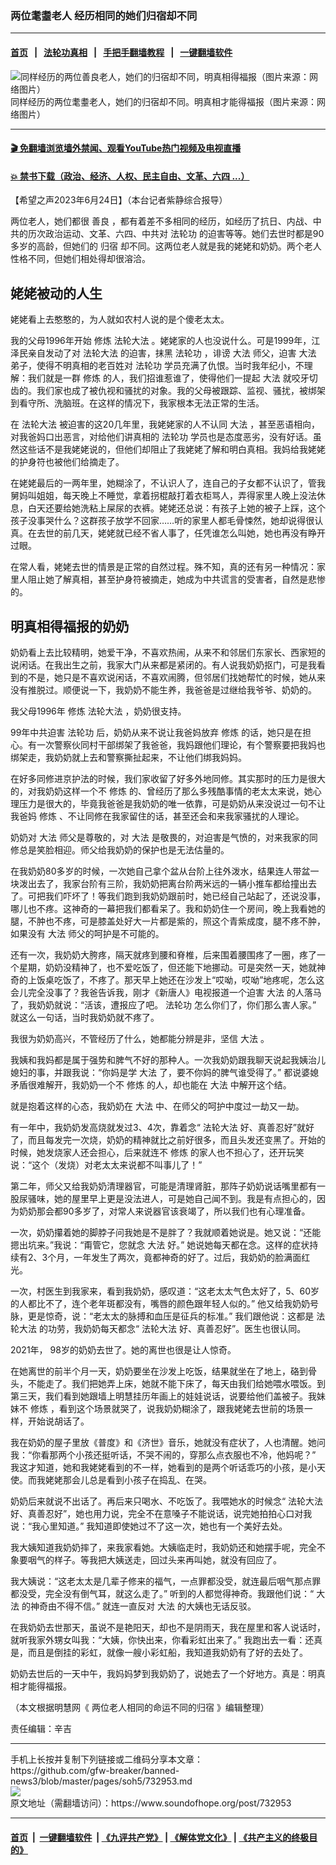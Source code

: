 ### 两位耄耋老人 经历相同的她们归宿却不同
------------------------

#### [首页](https://github.com/gfw-breaker/banned-news3/blob/master/README.md) &nbsp;&nbsp;|&nbsp;&nbsp; [法轮功真相](https://github.com/begood0513/basic/blob/master/README.md)  &nbsp;&nbsp;|&nbsp;&nbsp; [手把手翻墙教程](https://github.com/gfw-breaker/guides/wiki)  &nbsp;&nbsp;|&nbsp;&nbsp; [一键翻墙软件](https://github.com/gfw-breaker/nogfw/blob/master/README.md)  



<div><img alt="同样经历的两位善良老人，她们的归宿却不同，明真相得福报（图片来源：网络图片）" src="https://img.soundofhope.org/2023-06/1687638836650.jpg"/>
<br/><figcaption class="caption">
 同样经历的两位耄耋老人，她们的归宿却不同。明真相才能得福报（图片来源：网络图片）
</figcaption></div><hr/>

#### [ 🎬  免翻墙浏览墙外禁闻、观看YouTube热门视频及电视直播](https://github.com/gfw-breaker/HelloWorld)

#### [ 💥  禁书下载（政治、经济、人权、民主自由、文革、六四 ...）](https://github.com/gfw-breaker/books/blob/master/README.md)

<div><div class="Content__Wrapper sc-1bvya0-0 elmmKw article_body" data-checkusr="" itemprop="articleBody">
 <div id="post_place_1">
 </div>
 <p class="meta-top">
  <span class="meta">
   【希望之声2023年6月24日】（本台记者紫静综合报导）
  </span>
 </p>
 <p style="margin-top:12px;margin-bottom:12px">
  两位老人，她们都很
  <ok href="/term/9760">
   善良
  </ok>
  ，都有着差不多相同的经历，如经历了抗日、内战、中共的历次政治运动、文革、六四、中共对
  <ok href="/term/968">
   法轮功
  </ok>
  的迫害等等。她们去世时都是90多岁的高龄，但她们的
  <ok href="/term/6974">
   归宿
  </ok>
  却不同。这两位老人就是我的姥姥和奶奶。两个老人性格不同，但她们相处得却很溶洽。
 </p>
 <h2>
  <strong>
   姥姥被动的人生
  </strong>
 </h2>
 <p>
  姥姥看上去憨憨的，为人就如农村人说的是个傻老太太。
 </p>
 <p>
  我的父母1996年开始
  <ok href="/term/554195">
   修炼
  </ok>
  <ok href="/term/8055">
   法轮大法
  </ok>
  。姥姥家的人也没说什么。可是1999年，江泽民亲自发动了对
  <ok href="/term/8055">
   法轮大法
  </ok>
  的迫害，抹黑
  <ok href="/term/968">
   法轮功
  </ok>
  ，诽谤
  <ok href="/term/56274">
   大法
  </ok>
  师父，迫害
  <ok href="/term/56274">
   大法
  </ok>
  弟子，使得不明真相的老百姓对
  <ok href="/term/968">
   法轮功
  </ok>
  学员充满了仇恨。当时我年纪小，不理解：我们就是一群
  <ok href="/term/554195">
   修炼
  </ok>
  的人，我们招谁惹谁了，使得他们一提起
  <ok href="/term/56274">
   大法
  </ok>
  就咬牙切齿的。我们家也成了被仇视和骚扰的对象。我的父母被跟踪、监视、骚扰，被绑架到看守所、洗脑班。在这样的情况下，我家根本无法正常的生活。
 </p>
 <p>
  在
  <ok href="/term/8055">
   法轮大法
  </ok>
  被迫害的这20几年里，我姥姥家的人不认同
  <ok href="/term/56274">
   大法
  </ok>
  ，甚至恶语相向，对我爸妈口出恶言，对给他们讲真相的
  <ok href="/term/968">
   法轮功
  </ok>
  学员也是态度恶劣，没有好话。虽然这些话不是我姥姥说的，但他们却阻止了我姥姥了解和明白真相。我妈给我姥姥的护身符也被他们给摘走了。
 </p>
 <p>
  在姥姥最后的一两年里，她糊涂了，不认识人了，连自己的子女都不认识了，管我舅妈叫姐姐，每天晚上不睡觉，拿着拐棍敲打着衣柜骂人，弄得家里人晚上没法休息，白天还要给她洗粘上屎尿的衣裤。姥姥还总说：有孩子上她的被子上踩，这个孩子没事哭什么？这群孩子放学不回家……听的家里人都毛骨悚然，她却说得很认真。在去世的前几天，姥姥就已经不省人事了，任凭谁怎么叫她，她也再没有睁开过眼。
 </p>
 <p>
  在常人看，姥姥去世的情景是正常的自然过程。殊不知，真的还有另一种情况：家里人阻止她了解真相，甚至护身符被摘走，她成为中共谎言的受害者，自然是悲惨的。
 </p>
 <h2>
  <strong>
   明真相得福报的奶奶
  </strong>
 </h2>
 <p>
  奶奶看上去比较精明，她爱干净，不喜欢热闹，从来不和邻居们东家长、西家短的说闲话。在我出生之前，我家大门从来都是紧闭的。有人说我奶奶抠门，可是我看到的不是，她只是不喜欢说闲话，不喜欢闹腾，但邻居们找她帮忙的时候，她从来没有推脱过。顺便说一下，我奶奶不能生养，我爸爸是过继给我爷爷、奶奶的。
 </p>
 <p>
  我父母1996年
  <ok href="/term/554195">
   修炼
  </ok>
  <ok href="/term/8055">
   法轮大法
  </ok>
  ，奶奶很支持。
 </p>
 <p>
  99年中共迫害
  <ok href="/term/968">
   法轮功
  </ok>
  后，奶奶从来不说让我爸妈放弃
  <ok href="/term/554195">
   修炼
  </ok>
  的话，她只是在担心。有一次警察伙同村干部绑架了我爸爸，我妈跟他们理论，有个警察要把我妈也绑架走，我奶奶就上去和警察撕扯起来，不让他们绑我妈妈。
 </p>
 <p>
  在好多同修进京护法的时候，我们家收留了好多外地同修。其实那时的压力是很大的，对我奶奶这样一个不
  <ok href="/term/554195">
   修炼
  </ok>
  的、曾经历了那么多残酷事情的老太太来说，她心理压力是很大的，毕竟我爸爸是我奶奶的唯一依靠，可是奶奶从来没说过一句不让我爸妈
  <ok href="/term/554195">
   修炼
  </ok>
  、不让同修在我家留住的话，甚至还会和来我家骚扰的人理论。
 </p>
 <p>
  奶奶对
  <ok href="/term/56274">
   大法
  </ok>
  师父是尊敬的，对
  <ok href="/term/56274">
   大法
  </ok>
  是敬畏的，对迫害是气愤的，对来我家的同修总是笑脸相迎。师父给我奶奶的保护也是无法估量的。
 </p>
 <p>
  在我奶奶80多岁的时候，一次她自己拿个盆从台阶上往外泼水，结果连人带盆一块泼出去了，我家台阶有三阶，我奶奶把离台阶两米远的一辆小推车都给撞出去了。可把我们吓坏了！等我们跑到我奶奶跟前时，她已经自己站起了，还说没事，哪儿也不疼。这神奇的一幕把我们都看呆了。我和奶奶住一个房间，晚上我看她的腿，不肿也不疼，可是膝盖处好大一片都是紫的，照这个青紫成度，腿不疼不肿，如果没有
  <ok href="/term/56274">
   大法
  </ok>
  师父的呵护是不可能的。
 </p>
 <p>
  还有一次，我奶奶大胯疼，隔天就疼到腰和脊椎，后来围着腰围疼了一圈，疼了一个星期，奶奶没精神了，也不爱吃饭了，但还能下地挪动。可是突然一天，她就神奇的上饭桌吃饭了，不疼了。那天早上她还在沙发上“哎呦，哎呦”地疼呢，怎么这会儿完全没事了？我爸告诉我，刚才《新唐人》电视报道一个迫害
  <ok href="/term/56274">
   大法
  </ok>
  的人落马了，我奶奶就说：“活该，遭报应了吧。
  <ok href="/term/968">
   法轮功
  </ok>
  怎么你们了，你们那么害人家。” 就这么一句话，当时我奶奶就不疼了。
 </p>
 <p>
  我很为奶奶高兴，不管经历了什么，她都能分辨是非，坚信
  <ok href="/term/56274">
   大法
  </ok>
  。
 </p>
 <p>
  我姨和我妈都是属于强势和脾气不好的那种人。一次我奶奶跟我聊天说起我姨治儿媳妇的事，并跟我说：“你妈是学
  <ok href="/term/56274">
   大法
  </ok>
  了，要不你妈的脾气谁受得了。” 都说婆媳矛盾很难解开，我奶奶一个不
  <ok href="/term/554195">
   修炼
  </ok>
  的人，却也能在
  <ok href="/term/56274">
   大法
  </ok>
  中解开这个结。
 </p>
 <p>
  就是抱着这样的心态，我奶奶在
  <ok href="/term/56274">
   大法
  </ok>
  中、在师父的呵护中度过一劫又一劫。
 </p>
 <p>
  有一年中，我奶奶发高烧就发过3、4次，靠着念“
  <ok href="/term/8055">
   法轮大法
  </ok>
  好、真善忍好”就好了，而且每发完一次烧，奶奶的精神就比之前好很多，而且头发还变黑了。开始的时候，她发烧家人还会担心，后来就连不
  <ok href="/term/554195">
   修炼
  </ok>
  的家人也不担心了，还开玩笑说：“这个（发烧）对老太太来说都不叫事儿了！”
 </p>
 <p>
  第二年，师父又给我奶奶清理器官，可能是清理肾脏，那阵子奶奶说话嘴里都有一股尿骚味，她的屋里早上更是没法进人，可是她自己闻不到。我是有点担心的，因为奶奶那会都90多岁了，对常人来说器官该衰竭了，所以我们也有心理准备。
 </p>
 <p>
  一次，奶奶攥着她的脚脖子问我她是不是胖了？我就顺着她说是。她又说：“还能摁出坑来。”我说：“甭管它，您就念
  <ok href="/term/56274">
   大法
  </ok>
  好。” 她说她每天都在念。这样的症状持续有2、3个月，一年发生了两次，竟都神奇的好了。过后，我奶奶的脸满面红光。
 </p>
 <p>
  一次，村医生到我家来，看到我奶奶，感叹道：“这老太太气色太好了，5、60岁的人都比不了，连个老年斑都没有，嘴唇的颜色跟年轻人似的。” 他又给我奶奶号脉，更是惊奇，说：“老太太的脉搏和血压是征兵的标准。” 我们跟他说：这都是
  <ok href="/term/8055">
   法轮大法
  </ok>
  的功劳，我奶奶每天都念“
  <ok href="/term/8055">
   法轮大法
  </ok>
  好、真善忍好”。医生也很认同。
 </p>
 <p>
  2021年， 98岁的奶奶去世了。她的离世也很是让人惊奇。
 </p>
 <p>
  在她离世的前半个月一天，奶奶要坐在沙发上吃饭，结果就坐在了地上，硌到骨头，不能走了。我们把她弄上床，她就不能下床了，每天由我们给她喂水喂饭。到第三天，我们看到她跟墙上明慧挂历年画上的娃娃说话，说要给他们盖被子。我妹妹不
  <ok href="/term/554195">
   修炼
  </ok>
  ，看到这个场景就哭了，说我奶奶糊涂了，跟我姥姥去世前的场景一样，开始说胡话了。
 </p>
 <p>
  我在奶奶的屋子里放《普度》和《济世》音乐，她就没有症状了，人也清醒。她问我：“你看那两个小孩还挺听话，不哭不闹的，穿那么点衣服也不冷，他妈呢？” 我这才知道，她和我姥姥看到的不一样，她看到的是两个听话乖巧的小孩，是小天使。而我姥姥那会儿总是看到小孩子在捣乱、在哭。
 </p>
 <p>
  奶奶后来就说不出话了。再后来只喝水、不吃饭了。我喂她水的时候念“
  <ok href="/term/8055">
   法轮大法
  </ok>
  好、真善忍好”，她也用力说，完全不在意嗓子不能说话，说完她拍拍心口对我说：“我心里知道。” 我知道即使她过不了这一次，她也有一个美好去处。
 </p>
 <p>
  我大姨知道我奶奶摔了，来我家看她。大姨临走时，我奶奶还和她摆手呢，完全不象要咽气的样子。等我把大姨送走，回过头来再叫她，就没有回应了。
 </p>
 <p>
  我大姨说：“这老太太是几辈子修来的福气，一点罪都没受，就连最后咽气那点罪都没受，完全没有倒气耳，就这么走了。” 听到的人都觉得神奇。我跟他们说：“
  <ok href="/term/56274">
   大法
  </ok>
  的神奇由不得不信。” 就连一直反对
  <ok href="/term/56274">
   大法
  </ok>
  的大姨也无话反驳。
 </p>
 <p>
  在我奶奶去世那天，虽说不是艳阳天，却也不是阴雨天，我在屋里和客人说话时，就听我家外甥女叫我：“大姨，你快出来，你看彩虹出来了。” 我跑出去一看：还真是，而且是倒挂的彩虹，就像一艘小彩虹船，我知道我奶奶有了好的去处了。
 </p>
 <p>
  奶奶去世后的一天中午，我妈妈梦到我奶奶了，说她去了一个好地方。真是：明真相才能得福报。
 </p>
 <p>
  （本文根据明慧网《
  <ok href="https://www.minghui.org/mh/articles/2023/6/17/%E4%B8%A4%E4%BD%8D%E8%80%81%E4%BA%BA%E7%9B%B8%E5%90%8C%E7%9A%84%E5%91%BD%E8%BF%90%E4%B8%8D%E5%90%8C%E7%9A%84%E5%BD%92%E5%AE%BF-449807.html">
   两位老人相同的命运不同的归宿
  </ok>
  》编辑整理）
 </p>
 <p class="meta-btm">
  责任编辑：辛吉
 </p>
</div>
</div>
<hr/>
手机上长按并复制下列链接或二维码分享本文章：<br/>
https://github.com/gfw-breaker/banned-news3/blob/master/pages/soh5/732953.md <br/>
<a href='https://github.com/gfw-breaker/banned-news3/blob/master/pages/soh5/732953.md'><img src='https://github.com/gfw-breaker/banned-news3/blob/master/pages/soh5/732953.md.png'/></a> <br/>
原文地址（需翻墙访问）：https://www.soundofhope.org/post/732953


------------------------
#### [首页](https://github.com/gfw-breaker/banned-news3/blob/master/README.md) &nbsp;|&nbsp; [一键翻墙软件](https://github.com/gfw-breaker/nogfw/blob/master/README.md) &nbsp;| [《九评共产党》](https://github.com/gfw-breaker/9ping.md/blob/master/README.md#九评之一评共产党是什么) | [《解体党文化》](https://github.com/gfw-breaker/jtdwh.md/blob/master/README.md) | [《共产主义的终极目的》](https://github.com/gfw-breaker/gczydzjmd.md/blob/master/README.md)


<img src='http://gfw-breaker.win/banned-news3/pages/soh5/732953.md' width='0px' height='0px'/>